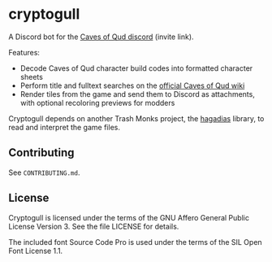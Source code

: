# cryptogull
A Discord bot for the [Caves of Qud discord](https://discordapp.com/invite/cavesofqud) (invite link).

Features:
 * Decode Caves of Qud character build codes into formatted character sheets
 * Perform title and fulltext searches on the [official Caves of Qud wiki](https://cavesofqud.gamepedia.com/)
 * Render tiles from the game and send them to Discord as attachments, with optional recoloring previews for modders

Cryptogull depends on another Trash Monks project, the [hagadias](https://github.com/TrashMonks/hagadias) library, to
read and interpret the game files.

## Contributing
See `CONTRIBUTING.md`.

## License
Cryptogull is licensed under the terms of the GNU Affero General Public License Version 3. See the file LICENSE for details.

The included font Source Code Pro is used under the terms of the SIL Open Font License 1.1.